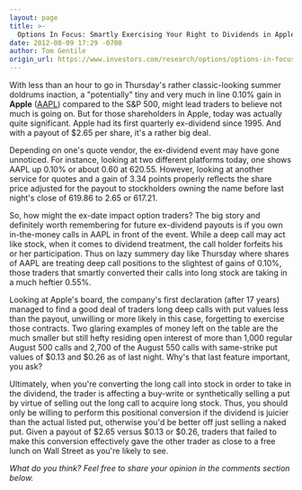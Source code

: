 ```yaml
---
layout: page
title: >-
  Options In Focus: Smartly Exercising Your Right to Dividends in Apple
date: 2012-08-09 17:29 -0700
author: Tom Gentile
origin_url: https://www.investors.com/research/options/options-in-focus-smartly-exercising-your-right-to-dividends-in-apple/
---
```






With less than an hour to go in Thursday's rather classic-looking summer doldrums inaction, a "potentially" tiny and very much in line 0.10% gain in **Apple** ([AAPL](https://research.investors.com/quote.aspx?symbol=AAPL)) compared to the S&P 500, might lead traders to believe not much is going on. But for those shareholders in Apple, today was actually quite significant. Apple had its first quarterly ex-dividend since 1995. And with a payout of $2.65 per share, it's a rather big deal. 

  

Depending on one's quote vendor, the ex-dividend event may have gone unnoticed. For instance, looking at two different platforms today, one shows AAPL up 0.10% or about 0.60 at 620.55. However, looking at another service for quotes and a gain of 3.34 points properly reflects the share price adjusted for the payout to stockholders owning the name before last night's close of 619.86 to 2.65 or 617.21. 

  

So, how might the ex-date impact option traders? The big story and definitely worth remembering for future ex-dividend payouts is if you own in-the-money calls in AAPL in front of the event. While a deep call may act like stock, when it comes to dividend treatment, the call holder forfeits his or her participation. Thus on lazy summery day like Thursday where shares of AAPL are treating deep call positions to the slightest of gains of 0.10%, those traders that smartly converted their calls into long stock are taking in a much heftier 0.55%.

  

Looking at Apple's board, the company's first declaration (after 17 years) managed to find a good deal of traders long deep calls with put values less than the payout, unwilling or more likely in this case, forgetting to exercise those contracts. Two glaring examples of money left on the table are the much smaller but still hefty residing open interest of more than 1,000 regular August 500 calls and 2,700 of the August 550 calls with same-strike put values of $0.13 and $0.26 as of last night. Why's that last feature important, you ask? 

  

Ultimately, when you're converting the long call into stock in order to take in the dividend, the trader is affecting a buy-write or synthetically selling a put by virtue of selling out the long call to acquire long stock. Thus, you should only be willing to perform this positional conversion if the dividend is juicier than the actual listed put, otherwise you'd be better off just selling a naked put. Given a payout of $2.65 versus $0.13 or $0.26, traders that failed to make this conversion effectively gave the other trader as close to a free lunch on Wall Street as you're likely to see.

  

*What do you think? Feel free to share your opinion in the comments section below.*




